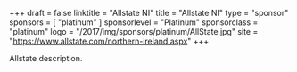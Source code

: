 +++
draft = false
linktitle = "Allstate NI"
title = "Allstate NI"
type = "sponsor"
sponsors = [ "platinum" ] 
sponsorlevel = "Platinum"
sponsorclass = "platinum"
logo = "/2017/img/sponsors/platinum/AllState.jpg"
site = "https://www.allstate.com/northern-ireland.aspx"
+++

Allstate description.